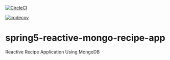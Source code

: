 [![CircleCI](https://circleci.com/gh/saurabhpro/spring5-reactive-mongo-recipe-app.svg?style=svg)](https://circleci.com/gh/saurabhpro/spring5-reactive-mongo-recipe-app)

[![codecov](https://codecov.io/gh/saurabhpro/spring5-reactive-mongo-recipe-app/branch/master/graph/badge.svg)](https://codecov.io/gh/saurabhpro/spring5-reactive-mongo-recipe-app)

# spring5-reactive-mongo-recipe-app
Reactive Recipe Application Using MongoDB